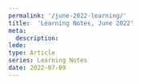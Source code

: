 ```yaml
---
permalink: '/june-2022-learning/'
title:  'Learning Notes, June 2022'
meta: 
  description:
lede:
type: Article
series: Learning Notes
date: 2022-07-09
---
```


